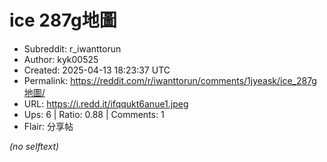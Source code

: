 # ice 287g地圖

- Subreddit: r_iwanttorun
- Author: kyk00525
- Created: 2025-04-13 18:23:37 UTC
- Permalink: https://reddit.com/r/iwanttorun/comments/1jyeask/ice_287g地圖/
- URL: https://i.redd.it/ifqqukt6anue1.jpeg
- Ups: 6 | Ratio: 0.88 | Comments: 1
- Flair: 分享帖

_(no selftext)_
